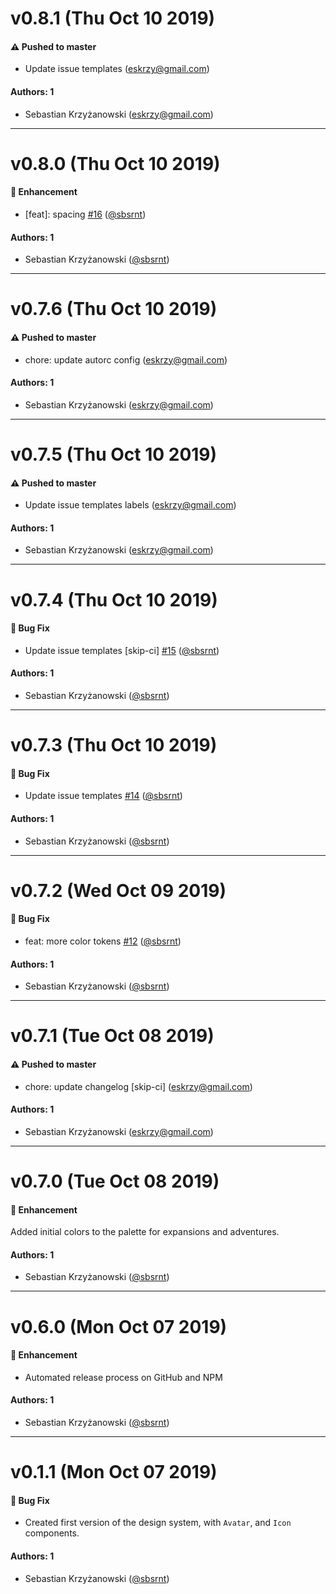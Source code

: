 # v0.8.1 (Thu Oct 10 2019)

#### ⚠️  Pushed to master

- Update issue templates  (eskrzy@gmail.com)

#### Authors: 1

- Sebastian Krzyżanowski (eskrzy@gmail.com)

---

# v0.8.0 (Thu Oct 10 2019)

#### 🚀  Enhancement

- [feat]: spacing [#16](https://github.com/sbsrnt/hearthlounge-design-system/pull/16) ([@sbsrnt](https://github.com/sbsrnt))

#### Authors: 1

- Sebastian Krzyżanowski ([@sbsrnt](https://github.com/sbsrnt))

---

# v0.7.6 (Thu Oct 10 2019)

#### ⚠️  Pushed to master

- chore: update autorc config  (eskrzy@gmail.com)

#### Authors: 1

- Sebastian Krzyżanowski (eskrzy@gmail.com)

---

# v0.7.5 (Thu Oct 10 2019)

#### ⚠️  Pushed to master

- Update issue templates labels  (eskrzy@gmail.com)

#### Authors: 1

- Sebastian Krzyżanowski (eskrzy@gmail.com)

---

# v0.7.4 (Thu Oct 10 2019)

#### 🐛  Bug Fix

- Update issue templates [skip-ci] [#15](https://github.com/sbsrnt/hearthlounge-design-system/pull/15) ([@sbsrnt](https://github.com/sbsrnt))

#### Authors: 1

- Sebastian Krzyżanowski ([@sbsrnt](https://github.com/sbsrnt))

---

# v0.7.3 (Thu Oct 10 2019)

#### 🐛  Bug Fix

- Update issue templates [#14](https://github.com/sbsrnt/hearthlounge-design-system/pull/14) ([@sbsrnt](https://github.com/sbsrnt))

#### Authors: 1

- Sebastian Krzyżanowski ([@sbsrnt](https://github.com/sbsrnt))

---

# v0.7.2 (Wed Oct 09 2019)

#### 🐛  Bug Fix

- feat: more color tokens [#12](https://github.com/sbsrnt/hearthlounge-design-system/pull/12) ([@sbsrnt](https://github.com/sbsrnt))

#### Authors: 1

- Sebastian Krzyżanowski ([@sbsrnt](https://github.com/sbsrnt))

---

# v0.7.1 (Tue Oct 08 2019)

#### ⚠️  Pushed to master

- chore: update changelog [skip-ci]  (eskrzy@gmail.com)

#### Authors: 1

- Sebastian Krzyżanowski (eskrzy@gmail.com)

---

# v0.7.0 (Tue Oct 08 2019)

#### 🚀  Enhancement

Added initial colors to the palette for expansions and adventures.

#### Authors: 1

- Sebastian Krzyżanowski ([@sbsrnt](https://github.com/sbsrnt))

---

# v0.6.0 (Mon Oct 07 2019)

#### 🚀 Enhancement

- Automated release process on GitHub and NPM

#### Authors: 1

- Sebastian Krzyżanowski ([@sbsrnt](https://github.com/sbsrnt))

---

# v0.1.1 (Mon Oct 07 2019)

#### 🐛 Bug Fix

- Created first version of the design system, with `Avatar`, and `Icon` components.

#### Authors: 1

- Sebastian Krzyżanowski ([@sbsrnt](https://github.com/sbsrnt))
